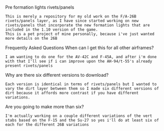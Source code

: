 Pre formation lights rivets/panels

    This is merely a repository for my old work on the F/A-26B rivets/panels layer, as I have since started working on new rivets/panels that incorporate the new formation lights that are included in the 1.10 version of the game.
    This is a pet project of mine personally, because i've just wanted more details on the 26B
Frequently Asked Questions
When can I get this for all other airframes?

    I am wanting to do one for the AV-42C and F-45A, and after i'm done with that I'll see if i can improve upon the AH-94/t-55's already present rivets/panels

Why are there six different versions to download?

    Each version is identical in terms of rivets/panels but I wanted to vary the dirt layer between them so I made six different versions of dirt because it affords more contrast if you have different variations.

Are you going to make more than six?

    I'm actually working on a couple different variations of the vert stabs based on the F-15 and the Su-27 so yes i'll do at least six of each for the different 26B variations
